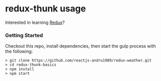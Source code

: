 # redux-thunk usage

Interested in learning [Redux](https://www.udemy.com/react-redux/)?

### Getting Started

Checkout this repo, install dependencies, then start the gulp process with the following:

```
> git clone https://github.com/reactjs-andru1989/redux-weather.git
> cd redux-thunk-basics
> npm install
> npm start
```
